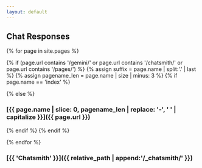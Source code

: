 ```yaml
---
layout: default
---
```


## Chat Responses

{% for page in site.pages %}

{% if (page.url contains '/gemini/' or page.url contains '/chatsmith/' or page.url contains '/pages/') %}
{% assign suffix = page.name | split:'.' | last %}
{% assign pagename_len = page.name | size | minus: 3 %}
{% if page.name == 'index' %}

{% else %}
### [{{ page.name | slice: 0, pagename_len | replace: '-', ' ' | capitalize }}]({{ page.url }})
{% endif %}
{% endif %}

{% endfor %}
### [{{ 'Chatsmith' }}]({{ relative_path | append:'/_chatsmith/' }})
